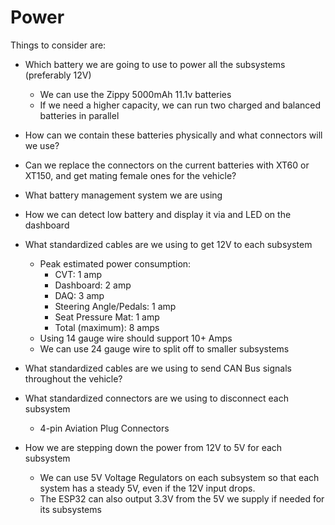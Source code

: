 # Power
Things to consider are:
* Which battery we are going to use to power all the subsystems (preferably 12V)
  * We can use the Zippy 5000mAh 11.1v batteries
  * If we need a higher capacity, we can run two charged and balanced batteries in parallel
  
* How can we contain these batteries physically and what connectors will we use?

* Can we replace the connectors on the current batteries with XT60 or XT150, and get mating female ones for the vehicle?

* What battery management system we are using

* How we can detect low battery and display it via and LED on the dashboard

* What standardized cables are we using to get 12V to each subsystem
  * Peak estimated power consumption:
      * CVT: 1 amp
      * Dashboard: 2 amp
      * DAQ: 3 amp
      * Steering Angle/Pedals: 1 amp
      * Seat Pressure Mat: 1 amp
      * Total (maximum): 8 amps
  * Using 14 gauge wire should support 10+ Amps
  * We can use 24 gauge wire to split off to smaller subsystems

    
* What standardized cables are we using to send CAN Bus signals throughout the vehicle?

 
* What standardized connectors are we using to disconnect each subsystem
   * 4-pin Aviation Plug Connectors

* How we are stepping down the power from 12V to 5V for each subsystem
  * We can use 5V Voltage Regulators on each subsystem so that each system has a steady 5V, even if the 12V input drops.
  * The ESP32 can also output 3.3V from the 5V we supply if needed for its subsystems

